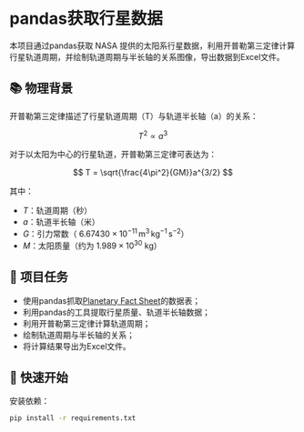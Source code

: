 # pandas获取行星数据

本项目通过pandas获取 NASA 提供的太阳系行星数据，利用开普勒第三定律计算行星轨道周期，并绘制轨道周期与半长轴的关系图像，导出数据到Excel文件。

## 📚 物理背景

开普勒第三定律描述了行星轨道周期（T）与轨道半长轴（a）的关系：

$$
T^2 \propto a^3
$$

对于以太阳为中心的行星轨道，开普勒第三定律可表达为：

$$
T = \sqrt{\frac{4\pi^2}{GM}}a^{3/2}
$$

其中：

-  $T$：轨道周期（秒）
-  $a$：轨道半长轴（米）
-  $G$：引力常数（ $6.67430 \times 10^{-11}\,\text{m}^3\,\text{kg}^{-1}\,\text{s}^{-2}$）
-  $M$：太阳质量（约为 $1.989\times10^{30}$ kg）

## 🎯 项目任务

- 使用pandas抓取[Planetary Fact Sheet](https://nssdc.gsfc.nasa.gov/planetary/factsheet/)的数据表；
- 利用pandas的工具提取行星质量、轨道半长轴数据；
- 利用开普勒第三定律计算轨道周期；
- 绘制轨道周期与半长轴的关系；
- 将计算结果导出为Excel文件。

## 🚀 快速开始

安装依赖：

```bash
pip install -r requirements.txt